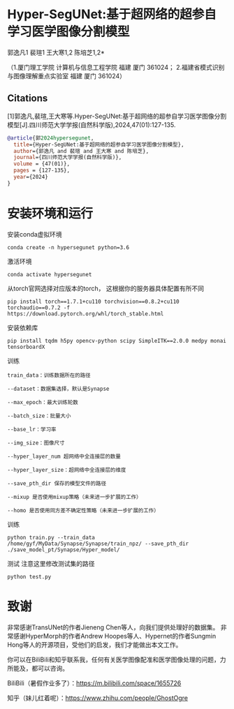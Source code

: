 # Hyper-SegUNet:基于超网络的超参自学习医学图像分割模型
郭逸凡1 裴瑄1 王大寒1,2 陈培芝1,2* 

（1.厦门理工学院 计算机与信息工程学院 福建 厦门 361024； 2.福建省模式识别与图像理解重点实验室 福建 厦门 361024）

## Citations
[1]郭逸凡,裴瑄,王大寒等.Hyper-SegUNet:基于超网络的超参自学习医学图像分割模型[J].四川师范大学学报(自然科学版),2024,47(01):127-135.
```bibtex
@article{郭2024hypersegunet,
  title={Hyper-SegUNet:基于超网络的超参自学习医学图像分割模型},
  author={郭逸凡 and 裴瑄 and 王大寒 and 陈培芝},
  journal={四川师范大学学报(自然科学版)},
  volume = {47(01)},
  pages = {127-135},
  year={2024}
}
```
# 安装环境和运行

安装conda虚拟环境
```
conda create -n hypersegunet python=3.6 
```
激活环境
```
conda activate hypersegunet
```
从torch官网选择对应版本的torch， 这根据你的服务器具体配置有所不同
```
pip install torch==1.7.1+cu110 torchvision==0.8.2+cu110 torchaudio==0.7.2 -f https://download.pytorch.org/whl/torch_stable.html
```
安装依赖库
```
pip install tqdm h5py opencv-python scipy SimpleITK==2.0.0 medpy monai tensorboardX
```

训练
```
train_data：训练数据所在的路径

--dataset：数据集选择，默认是Synapse

--max_epoch：最大训练轮数

--batch_size：批量大小

--base_lr：学习率

--img_size：图像尺寸

--hyper_layer_num 超网络中全连接层的数量

--hyper_layer_size：超网络中全连接层的维度

--save_pth_dir 保存的模型文件的路径

--mixup 是否使用mixup策略（未来进一步扩展的工作）

--homo 是否使用同方差不确定性策略（未来进一步扩展的工作）
```

训练
```
python train.py --train_data /home/gyf/MyData/Synapse/Synapse/train_npz/ --save_pth_dir ./save_model_pt/Synapse/Hyper_model/
```

测试 注意这里修改测试集的路径
```
python test.py
```



# 致谢
非常感谢TransUNet的作者Jieneng Chen等人，向我们提供处理好的数据集。
非常感谢HyperMorph的作者Andrew Hoopes等人、Hypernet的作者Sungmin Hong等人的开源项目，受他们的启发，我们才能做出本文工作。


你可以在BiliBili和知乎联系我，任何有关医学图像配准和医学图像处理的问题，力所能及，都可以咨询。

BiliBili（暑假作业多了）：https://m.bilibili.com/space/1655726

知乎（妹儿红着呢）：https://www.zhihu.com/people/GhostOgre
